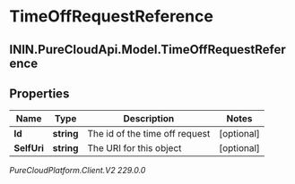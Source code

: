 # TimeOffRequestReference

## ININ.PureCloudApi.Model.TimeOffRequestReference

## Properties

|Name | Type | Description | Notes|
|------------ | ------------- | ------------- | -------------|
| **Id** | **string** | The id of the time off request | [optional] |
| **SelfUri** | **string** | The URI for this object | [optional] |



_PureCloudPlatform.Client.V2 229.0.0_
